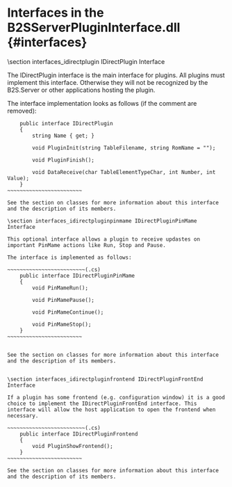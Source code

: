 ﻿Interfaces in the B2SServerPluginInterface.dll {#interfaces}
============================================================

\section interfaces_idirectplugin IDirectPlugin Interface

The IDirectPlugin interface is the main interface for plugins. All plugins must implement this interface. Otherwise they will not be recognized by the B2S.Server or other applications hosting the plugin.

The interface implementation looks as follows (if the comment are removed):

~~~~~~~~~~~~~~~~~~~~~~~~~(.cs)
    public interface IDirectPlugin
    {
        string Name { get; }

        void PluginInit(string TableFilename, string RomName = "");

        void PluginFinish();

        void DataReceive(char TableElementTypeChar, int Number, int Value);
    }
~~~~~~~~~~~~~~~~~~~~~~~~

See the section on classes for more information about this interface and the description of its members.

\section interfaces_idirectpluginpinmame IDirectPluginPinMame Interface

This optional interface allows a plugin to receive updastes on important PinMame actions like Run, Stop and Pause.

The interface is implemented as follows:

~~~~~~~~~~~~~~~~~~~~~~~~~(.cs)
    public interface IDirectPluginPinMame
    {
        void PinMameRun();

        void PinMamePause();

        void PinMameContinue();

        void PinMameStop();
    }
~~~~~~~~~~~~~~~~~~~~~~~~


See the section on classes for more information about this interface and the description of its members.


\section interfaces_idirectpluginfrontend IDirectPluginFrontEnd Interface

If a plugin has some frontend (e.g. configuration window) it is a good choice to implement the IDirectPluginFrontEnd interface. This interface will allow the host application to open the frontend when necessary.

~~~~~~~~~~~~~~~~~~~~~~~~~(.cs)
    public interface IDirectPluginFrontend
    {
        void PluginShowFrontend();
    }
~~~~~~~~~~~~~~~~~~~~~~~~

See the section on classes for more information about this interface and the description of its members.

